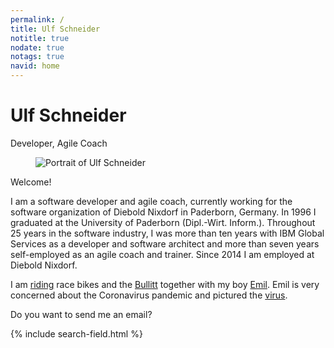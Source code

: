 ```yaml
---
permalink: /
title: Ulf Schneider
notitle: true
nodate: true
notags: true
navid: home
---
```

<div class="x-12">
<div class="rg:xx-6 mrb-2">
<h1 class="mry-0">Ulf Schneider</h1>
<p class="no-indent heading-font">Developer, Agile Coach</p>
</div>

<figure class="rg:xx-6 mrt-0 mrb-2">
<img class="w-100 fit-cover" src="/img/ulf/ulf-16x9-600.jpg" alt="Portrait of Ulf Schneider">
</figure>
</div>

Welcome! 

I am a software developer and agile coach, currently working for the software organization of Diebold Nixdorf in Paderborn, Germany. In 1996 I graduated at the University of Paderborn (Dipl.-Wirt. Inform.). Throughout 25 years in the software industry, I was more than ten years with IBM Global Services as a developer and software architect and more than seven years self-employed as an agile coach and trainer. Since 2014 I am employed at Diebold Nixdorf. 

I am [riding](/bike/cross-the-alps/) race bikes and the [Bullitt](/emil/2016-10-02/) together with my boy [Emil](/emil/emil-is-ready-for-the-beach/). Emil is very concerned about the Coronavirus pandemic and pictured the [virus](/emil-drawing/emil-pictured-the-coronavirus/).

Do you want to send me an <a onclick="sa()">email</a>?

<div class="mrt">
{% include search-field.html %}
</div>
